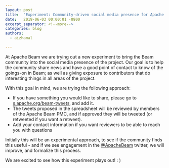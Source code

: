 ```yaml
---
layout: post
title:  "Experiment: Community-driven social media presence for Apache Beam"
date:   2019-06-03 00:00:01 -0800
excerpt_separator: <!--more-->
categories: blog
authors:
  - aizhamal

---
```

<!--
Licensed under the Apache License, Version 2.0 (the "License");
you may not use this file except in compliance with the License.
You may obtain a copy of the License at

http://www.apache.org/licenses/LICENSE-2.0

Unless required by applicable law or agreed to in writing, software
distributed under the License is distributed on an "AS IS" BASIS,
WITHOUT WARRANTIES OR CONDITIONS OF ANY KIND, either express or implied.
See the License for the specific language governing permissions and
limitations under the License.
-->

At Apache Beam we are trying out a new experiment to bring the Beam community into the social 
media presence of the project. Our goal is to help the community share news and have a good point 
of contact to know of the goings-on in Beam; as well as giving exposure to contributors that do interesting 
things in all areas of the project.

<!--more-->


With this goal in mind, we are trying the following approach:

- If you have something you would like to share, please go to [s.apache.org/beam-tweets](http://s.apache.org/beam-tweets), and add it.
- The tweets proposed in the spreadsheet will be reviewed by members of the Apache Beam PMC, and if approved they will be tweeted (or retweeted if you want a retweet).
- Add your contact information if you want reviewers to be able to reach you with questions

Initially this will be an experimental approach, to see if the community finds this useful - and if we see engagement in the [@ApacheBeam](https://twitter.com/ApacheBeam) twitter, we will improve, and formalize this process.

We are excited to see how this experiment plays out! : )
